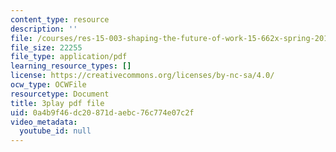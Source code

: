 ```yaml
---
content_type: resource
description: ''
file: /courses/res-15-003-shaping-the-future-of-work-15-662x-spring-2016/0a4b9f46dc20871daebc76c774e07c2f_LxDmWdOwIA8.pdf
file_size: 22255
file_type: application/pdf
learning_resource_types: []
license: https://creativecommons.org/licenses/by-nc-sa/4.0/
ocw_type: OCWFile
resourcetype: Document
title: 3play pdf file
uid: 0a4b9f46-dc20-871d-aebc-76c774e07c2f
video_metadata:
  youtube_id: null
---
```

